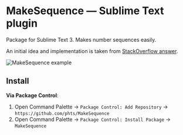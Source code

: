 # MakeSequence — Sublime Text plugin

Package for Sublime Text 3. Makes number sequences easily.

An initial idea and implementation is taken from [StackOverflow answer](http://stackoverflow.com/a/14578077/2462524).

![MakeSequence example](http://i.stack.imgur.com/w7wpJ.png)

## Install

**Via Package Control**:

1. Open Command Palette &rarr; `Package Control: Add Repository` &rarr; `https://github.com/phts/MakeSequence`
2. Open Command Palette &rarr; `Package Control: Install Package` &rarr; `MakeSequence`
